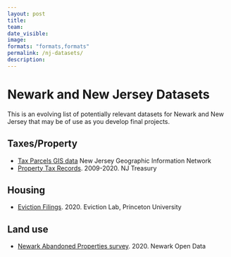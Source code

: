 ```yaml
---
layout: post
title: 
team: 
date_visible: 
image: 
formats: "formats,formats"
permalink: /nj-datasets/
description: 
---
```


# Newark and New Jersey Datasets
This is an evolving list of potentially relevant datasets for Newark and New Jersey that may be of use as you develop final projects.

## Taxes/Property

- [Tax Parcels GIS data](https://njgin.nj.gov/njgin/edata/parcels/#!/) New Jersey Geographic Information Network 
- [Property Tax Records](https://www.state.nj.us/treasury/taxation/lpt/TaxListSearchPublicWebpage.shtml). 2009-2020. NJ Treasury

## Housing

- [Eviction Filings](https://evictionlab.org/map/#/2016?geography=tracts&bounds=-74.51,40.629,-74.061,40.841&type=er). 2020. Eviction Lab, Princeton University

## Land use

- [Newark Abandoned Properties survey](https://njgin.nj.gov/njgin/edata/parcels/#!/). 2020. Newark Open Data